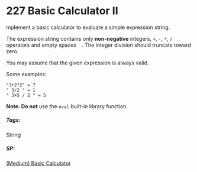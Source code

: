 # 227 Basic Calculator II

mplement a basic calculator to evaluate a simple expression string.

The expression string contains only **non-negative** integers, `+`, `-`, `*`, `/` operators and empty spaces ` ` . The integer division should truncate toward zero.

You may assume that the given expression is always valid.

Some examples:

``` 
"3+2*2" = 7
" 3/2 " = 1
" 3+5 / 2 " = 5
```

**Note: Do not** use the `eval` built-in library function.

##### Tags:

String

##### SP:

[(Medium) Basic Calculator](https://leetcode.com/problems/basic-calculator/)

